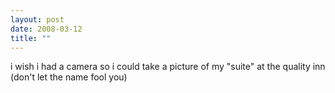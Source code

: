 ```yaml
---
layout: post
date: 2008-03-12
title: ""
---
```

i wish i had a camera so i could take a picture of my "suite" at the quality inn (don't let the name fool you)